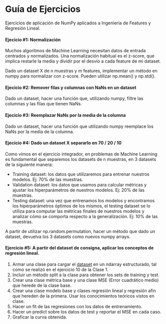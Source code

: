 # Guía de Ejercicios
Ejercicios de aplicación de NumPy aplicados a Ingeniería de Features y Regresión Lineal.

#### Ejecicio #1:    Normalización
Muchos algoritmos de Machine Learning necesitan datos de entrada centrados y normalizados. Una normalización habitual es el z-score, que implica restarle la media y dividir por el desvío a cada feature de mi dataset. 

Dado un dataset X de n muestras y m features, implementar un método en numpy para normalizar con z-score. Pueden utilizar np.mean() y np.std().

#### Ejecicio #2:    Remover filas y columnas con NaNs en un dataset
Dado un dataset, hacer una función que, utilizando numpy, filtre las columnas y las filas que tienen NaNs.

#### Ejecicio #3:    Reemplazar NaNs por la media de la columna
Dado un dataset, hacer una función que utilizando numpy reemplace los NaNs por la media de la columna.

#### Ejecicio #4:    Dado un dataset X separarlo en 70 / 20 / 10
Como vimos en el ejercicio integrador, en problemas de Machine Learning es fundamental que separemos los datasets de n muestras, en 3 datasets de la siguiente manera:

* Training dataset: los datos que utilizaremos para entrenar nuestros modelos. Ej: 70% de las muestras.
* Validation dataset: los datos que usamos para calcular métricas y ajustar los hiperparámetros de nuestros modelos. Ej: 20% de las muestras.
* Testing dataset: una vez que entrenamos los modelos y encontramos los hiperparámetros óptimos de los mísmos, el testing dataset se lo utiliza para computar las métricas finales de nuestros modelos y analizar cómo se comporta respecto a la generalización. Ej: 10% de las muestras.

A partir de utilizar np.random.permutation, hacer un método que dado un dataset, devuelva los 3 datasets como nuevos numpy arrays.

#### Ejercicio #5:   A partir del dataset de consigna, aplicar los conceptos de regresión lineal.
1. Armar una clase para cargar el [dataset](data/income.csv) en un ndarray estructurado, tal como se realizó en el ejercicio 10 de la Clase 1.
2. Incluir un método split a la clase para obtener los sets de training y test.
3. Crear una clase métrica base y una clase MSE (Error cuadrático medio) que herede de la clase base.
4. Crear una clase modelo base y clases regresión lineal y regresión afín que hereden de la primera. Usar los conocimientos teóricos vistos en clase.
5. Hacer un fit de las regresiones con los datos de entrenamiento.
6. Hacer un predict sobre los datos de test y reportar el MSE en cada caso.
7. Graficar la curva obtenida.

